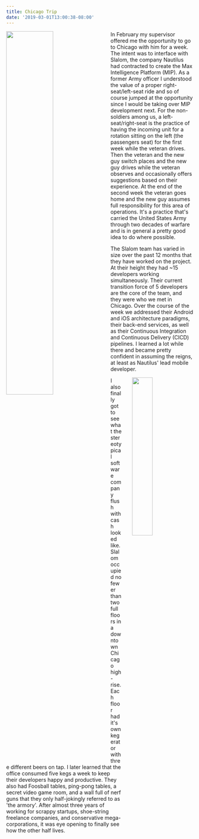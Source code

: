 ```yaml
---
title: Chicago Trip
date: '2019-03-01T13:00:38-08:00'
---
```

<img style="float: left; margin:0 2em 1em 0; width: 50%" src="/img/blog/slalom.jpg"> In February my supervisor offered me the opportunity to go to Chicago with him for a week.  The intent was to interface with Slalom, the company Nautilus had contracted to create the Max Intelligence Platform (MIP).  As a former Army officer I understood the value of a proper right-seat/left-seat ride and so of course jumped at the opportunity since I would be taking over MIP development next.  For the non-soldiers among us, a left-seat/right-seat is the practice of having the incoming unit for a rotation sitting on the left (the passengers seat) for the first week while the veteran drives.  Then the veteran and the new guy switch places and the new guy drives while the veteran observes and occasionally offers suggestions based on their experience.  At the end of the second week the veteran goes home and the new guy assumes full responsibility for this area of operations.  It's a practice that's carried the United States Army through two decades of warfare and is in general a pretty good idea to do where possible.

The Slalom team has varied in size over the past 12 months that they have worked on the project. At their height they had ~15 developers working simultaneously.  Their current transition force of 5 developers are the core of the team, and they were who we met in Chicago.  Over the course of the week we addressed their Android and iOS architecture paradigms, their back-end services, as well as their Continuous Integration and Continuous Delivery (CICD) pipelines.  I learned a lot while there and became pretty confident in assuming the reigns, at least as Nautilus' lead mobile developer.  

<img style="float: right; margin:0 0em 1em 2em; width: 33%" src="/img/blog/armory.jpg"> I also finally got to see what the stereotypical software company flush with cash looked like.  Slalom occupied no fewer than two full floors in a downtown Chicago high-rise.  Each floor had it's own kegerator with three different beers on tap.  I later learned that the office consumed five kegs a week to keep their developers happy and productive.  They also had Foosball tables, ping-pong tables, a secret video game room, and a wall full of nerf guns that they only half-jokingly referred to as 'the armory'.  After almost three years of working for scrappy startups, shoe-string freelance companies, and conservative mega-corporations, it was eye opening to finally see how the other half lives.
